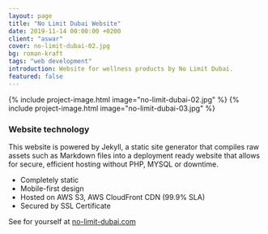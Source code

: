 ```yaml
---
layout: page
title: "No Limit Dubai Website"
date: 2019-11-14 00:00:00 +0200
client: "aswar"
cover: no-limit-dubai-02.jpg
bg: roman-kraft
tags: "web development"
introduction: Website for wellness products by No Limit Dubai.
featured: false
---
```


{% include project-image.html image="no-limit-dubai-02.jpg" %}
{% include project-image.html image="no-limit-dubai-03.jpg" %}

### Website technology

This website is powered by Jekyll, a static site generator that compiles raw assets such as Markdown files into a deployment ready website that allows for secure, efficient hosting without PHP, MYSQL or downtime.

- Completely static
- Mobile-first design
- Hosted on AWS S3, AWS CloudFront CDN (99.9% SLA)
- Secured by SSL Certificate

See for yourself at [no-limit-dubai.com](https://www.no-limit-dubai.com/)
